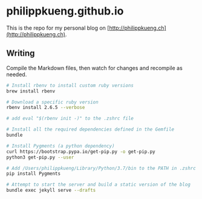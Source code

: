 # philippkueng.github.io

This is the repo for my personal blog on [http://philippkueng.ch](http://philippkueng.ch).

## Writing

Compile the Markdown files, then watch for changes and recompile as needed.

```bash
# Install rbenv to install custom ruby versions
brew install rbenv

# Download a specific ruby version
rbenv install 2.6.5 --verbose

# add eval "$(rbenv init -)" to the .zshrc file

# Install all the required dependencies defined in the Gemfile
bundle

# Install Pygments (a python dependency)
curl https://bootstrap.pypa.io/get-pip.py -o get-pip.py
python3 get-pip.py --user

# Add /Users/philippkueng/Library/Python/3.7/bin to the PATH in .zshrc
pip install Pygments

# Attempt to start the server and build a static version of the blog
bundle exec jekyll serve --drafts
```